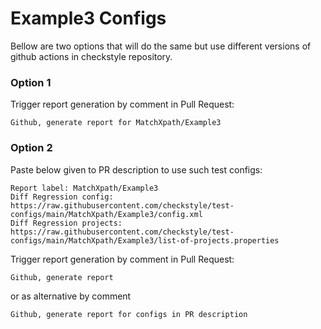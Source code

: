 # Example3 Configs

Bellow are two options that will do the same but use different versions
of github actions in checkstyle repository.


### Option 1
Trigger report generation by comment in Pull Request:
```
Github, generate report for MatchXpath/Example3
```

### Option 2

Paste below given to PR description to use such test configs:
```
Report label: MatchXpath/Example3
Diff Regression config: https://raw.githubusercontent.com/checkstyle/test-configs/main/MatchXpath/Example3/config.xml
Diff Regression projects: https://raw.githubusercontent.com/checkstyle/test-configs/main/MatchXpath/Example3/list-of-projects.properties
```

Trigger report generation by comment in Pull Request:
```
Github, generate report
```
or as alternative by comment
```
Github, generate report for configs in PR description
```
